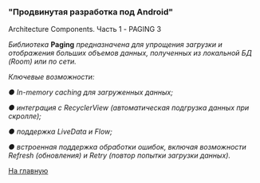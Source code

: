 ### **"Продвинутая разработка под Android"**

Architecture Components. Часть 1 - PAGING 3

*Библиотека* **Paging** *предназначена для упрощения загрузки и отображения больших объемов данных, полученных из локальной БД (Room) или по сети.*

*Ключевые возможности:*

*● In-memory caching для загруженных данных;*

*● интеграция с RecyclerView (автоматическая подгрузка данных при скролле);*

*● поддержка LiveData и Flow;*

*● встроенная поддержка обработки ошибок, включая возможности Refresh (обновления) и Retry (повтор попытки загрузки данных).*

[На главную](https://github.com/AnPavel/NMedia)

